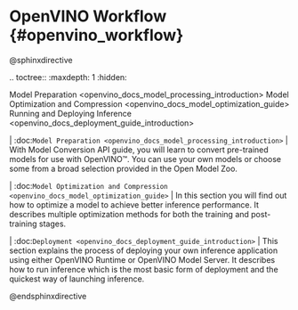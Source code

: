 # OpenVINO Workflow {#openvino_workflow}


@sphinxdirective

.. toctree::
   :maxdepth: 1
   :hidden:

   Model Preparation <openvino_docs_model_processing_introduction>
   Model Optimization and Compression <openvino_docs_model_optimization_guide>
   Running and Deploying Inference <openvino_docs_deployment_guide_introduction>
   

| :doc:`Model Preparation <openvino_docs_model_processing_introduction>`
| With Model Conversion API guide, you will learn to convert pre-trained models for use with OpenVINO™. You can use your own models or choose some from a broad selection provided in the Open Model Zoo.

| :doc:`Model Optimization and Compression <openvino_docs_model_optimization_guide>`
| In this section you will find out how to optimize a model to achieve better inference performance. It describes multiple optimization methods for both the training and post-training stages. 

| :doc:`Deployment <openvino_docs_deployment_guide_introduction>`
| This section explains the process of deploying your own inference application using either OpenVINO Runtime or OpenVINO Model Server. It describes how to run inference which is the most basic form of deployment and the quickest way of launching inference.

@endsphinxdirective